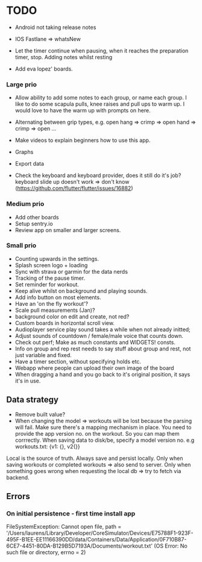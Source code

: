# TODO

- Android not taking release notes
- IOS Fastlane => whatsNew

- Let the timer continue when pausing, when it reaches the preparation timer, stop. 
  Adding notes whilst resting
- Add eva lopez' boards.

### Large prio

- Allow ability to add some notes to each group, or name each group. 
  I like to do some scapula pulls, knee raises and pull ups to warm up. 
  I would love to have the warm up with prompts on here.
- Alternating between grip types, e.g. open hang => crimp => open hand => crimp => open ...
- Make videos to explain beginners how to use this app.

- Graphs
- Export data

- Check the keyboard and keyboard provider, does it still do it's job?
  keyboard slide up doesn't work => don't know (https://github.com/flutter/flutter/issues/16882)

### Medium prio
- Add other boards
- Setup sentry.io
- Review app on smaller and larger screens.

### Small prio
- Counting upwards in the settings.
- Splash screen logo + loading
- Sync with strava or garmin for the data nerds
- Tracking of the pause timer.
- Set reminder for workout.
- Keep alive whilst on background and playing sounds.
- Add info button on most elements.
- Have an 'on the fly workout'?
- Scale pull measurements (Jan)? 
- background color on edit and create, not red?
- Custom boards in horizontal scroll view.
- Audioplayer service play sound takes a while when not already initted;
- Adjust sounds of countdown / female/male voice that counts down.
- Check out perf; Make as much constants and WIDGETS! consts.
- Info on group and rep rest needs to say stuff about group and rest, not just 
  variable and fixed.
- Have a timer section, without specifying holds etc.
- Webapp where people can upload their own image of the board
- When dragging a hand and you go back to it's original position, it says it's in use.
    
## Data strategy
- Remove built value?
- When changing the model => workouts will be lost because the parsing will fail. Make sure there's a mapping mechanism in place.
  You need to provide the app version no. on the workout. So you can map them corrrectly.
  When saving data to disk/be, specify a model version no. e.g workouts.txt:
    {v1: {}, v2{}}

Local is the source of truth.
Always save and persist locally.
Only when saving workouts or completed workouts => also send to server.
Only when something goes wrong when requesting the local db => try to fetch via backend.
  
  
## Errors
### On initial persistence - first time install app
FileSystemException: Cannot open file, path = '/Users/laurens/Library/Developer/CoreSimulator/Devices/E75788F1-923F-495F-B1EE-EE11166390DD/data/Containers/Data/Application/0F710B87-6CE7-4451-80DA-B129B5D7193A/Documents/workout.txt' (OS Error: No such file or directory, errno = 2)